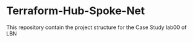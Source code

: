 # Terraform-Hub-Spoke-Net
This repository contain the project structure for the Case Study lab00 of LBN
